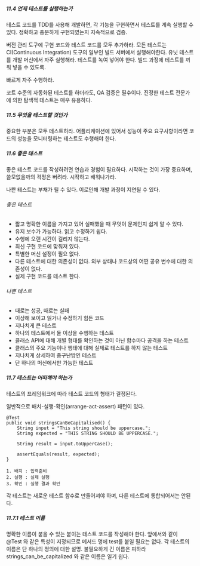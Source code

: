 ##### 11.4 언제 테스트를 실행하는가

테스트 코드를 TDD를 사용해 개발하면, 각 기능을 구현하면서 테스트를 계속 실행할 수 있다.
정확하고 충분하게 구현되였는지 지속적으로 검증.

버전 관리 도구에 구현 코드와 테스트 코드를 모두 추가하라. 
모든 테스트는 CI(Continuous Integration) 도구의 일부인 빌드 서버에서 실행해야한다.
유닛 테스트를 개발 머신에서 자주 실행해라. 테스트를 녹여 넣어야 한다.
빌드 과정에 테스트를 끼워 넣을 수 있도록.

빠르게 자주 수행하라.

코트 수준의 자동화된 테스트를 하더라도, QA 검증은 필수이다.
진정한 테스트 전문가에 의한 탐색적 테스트는 매우 유용하다.

##### 11.5 무엇을 테스트할 것인가

중요한 부분은 모두 테스트하라.
어플리케이션에 있어서 성능이 주요 요구사항이라면 코드의 성능을 모니터링하는 테스트도 수행해야 한다. 

##### 11.6 좋은 테스트

좋은 테스트 코드를 작성하려면 연습과 경험이 필요하다. 시작하는 것이 가장 중요하며, 쓸모없을까의 걱정은 버려라.
시작하고 배워나가라.

나쁜 테스트는 부채가 될 수 있다. 이로인해 개발 과정이 지연될 수 있다.

###### 좋은 테스트

- 짧고 명확한 이름을 가지고 있어 실패했을 때 무엇이 문제인지 쉽게 알 수 있다.
- 유지 보수가 가능하다. 읽고 수정하기 쉽다.
- 수행에 오랜 시간이 걸리지 않는다.
- 최신 구현 코드에 맞춰져 있다.
- 특별한 머신 설정이 필요 없다.
- 다른 테스트에 대한 의존성이 없다. 외부 상태나 코드상의 어떤 공유 변수에 대한 의존성이 없다.
- 실제 구현 코드를 테스트 한다.

###### 나쁜 테스트

- 때로는 성공, 때로는 실패
- 이상해 보이고 읽거나 수정하기 힘든 코드
- 지나치게 큰 테스트
- 하나의 테스트에서 둘 이상을 수행하는 테스트
- 클래스 API에 대해 개별 형태를 확인하는 것이 아닌 함수마다 공격을 하는 테스트
- 클래스의 주요 기능이나 행태에 대해 실제로 테스트를 하지 않는 테스트
- 지나치게 상세하여 중구난방인 테스트
- 단 하나의 머신에서만 가능한 테스트 

##### 11.7 테스트는 어떠해야 하는가

테스트의 프레임워크에 따라 테스트 코드의 형태가 결정된다.

일반적으로 배치-실행-확인(arrange-act-assert) 패턴이 있다.

```
@Test
public void stringsCanBeCapitalised() {
    String input = "This string should be uppercase.";
    String expected = "THIS STRING SHOULD BE UPPERCASE.";
    
    String result = input.toUpperCase();
    
    assertEquals(result, expected);
}

1. 배치 : 입력준비
2. 실행 : 실제 실행
3. 확인 : 실행 결과 확인
```

각 테스트는 새로운 테스트 함수로 만들어져야 하며, 다른 테스트에 통합되어서는 안된다.

##### 11.7.1 테스트 이름

명확한 이름이 붙을 수 있는 붙이는 테스트 코드를 작성해야 한다. 앞에서와 같이 @Test 와 같은 특성이 지정되므로 메서드 명에 test를 붙일 필요는 없다.
각 테스트의 이름은 단 하나의 정의에 대한 설명. 불필요하게 긴 이름은 피하라
strings_can_be_capitalized 와 같은 이름은 일기 쉽다.









